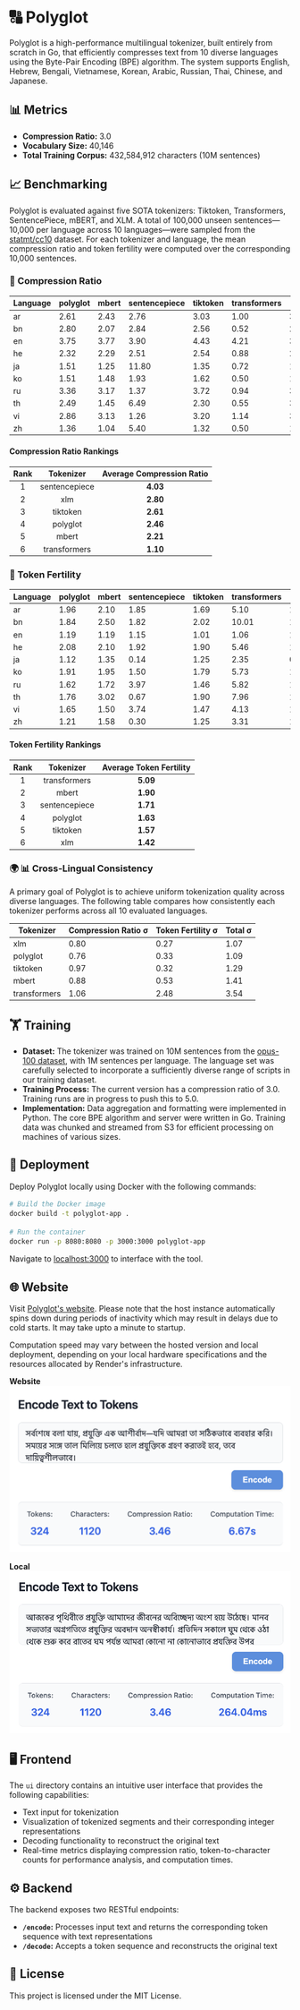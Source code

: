 # 🔠 Polyglot

Polyglot is a high-performance multilingual tokenizer, built entirely from scratch in Go, that efficiently compresses text from 10 diverse languages using the Byte-Pair Encoding (BPE) algorithm. The system supports English, Hebrew, Bengali, Vietnamese, Korean, Arabic, Russian, Thai, Chinese, and Japanese.

## 📊 Metrics

- **Compression Ratio:** 3.0
- **Vocabulary Size:** 40,146
- **Total Training Corpus:** 432,584,912 characters (10M sentences)

## 📈 Benchmarking

Polyglot is evaluated against five SOTA tokenizers: Tiktoken, Transformers, SentencePiece, mBERT, and XLM. A total of 100,000 unseen sentences—10,000 per language across 10 languages—were sampled from the [statmt/cc10](https://huggingface.co/datasets/statmt/cc100?p=1) dataset. For each tokenizer and language, the mean compression ratio and token fertility were computed over the corresponding 10,000 sentences.

### 🔄 Compression Ratio

| Language | polyglot | mbert  | sentencepiece | tiktoken | transformers | xlm  |
|----------|----------|--------|---------------|----------|--------------|------|
| ar       | 2.61     | 2.43   | 2.76          | 3.03     | 1.00         | 3.03 |
| bn       | 2.80     | 2.07   | 2.84          | 2.56     | 0.52         | 2.83 |
| en       | 3.75     | 3.77   | 3.90          | 4.43     | 4.21         | 3.77 |
| he       | 2.32     | 2.29   | 2.51          | 2.54     | 0.88         | 2.80 |
| ja       | 1.51     | 1.25   | 11.80         | 1.35     | 0.72         | 1.78 |
| ko       | 1.51     | 1.48   | 1.93          | 1.62     | 0.50         | 1.78 |
| ru       | 3.36     | 3.17   | 1.37          | 3.72     | 0.94         | 3.85 |
| th       | 2.49     | 1.45   | 6.49          | 2.30     | 0.55         | 3.22 |
| vi       | 2.86     | 3.13   | 1.26          | 3.20     | 1.14         | 3.42 |
| zh       | 1.36     | 1.04   | 5.40          | 1.32     | 0.50         | 1.51 |

#### Compression Ratio Rankings

| Rank |    Tokenizer   |  Average Compression Ratio  |
|:----:|:--------------:|:---------------------------:|
|  1   | sentencepiece  |          **4.03**           |
|  2   |      xlm       |          **2.80**           |
|  3   |    tiktoken    |          **2.61**           |
|  4   |    polyglot    |          **2.46**           |
|  5   |      mbert     |          **2.21**           |
|  6   |  transformers  |          **1.10**           |

### 🧩 Token Fertility

| Language | polyglot | mbert | sentencepiece | tiktoken | transformers | xlm  |
|----------|----------|--------|--------------|----------|--------------|------|
| ar       | 1.96     | 2.10  | 1.85          | 1.69     | 5.10         | 1.68 |
| bn       | 1.84     | 2.50  | 1.82          | 2.02     | 10.01        | 1.82 |
| en       | 1.19     | 1.19  | 1.15          | 1.01     | 1.06         | 1.19 |
| he       | 2.08     | 2.10  | 1.92          | 1.90     | 5.46         | 1.72 |
| ja       | 1.12     | 1.35  | 0.14          | 1.25     | 2.35         | 0.95 |
| ko       | 1.91     | 1.95  | 1.50          | 1.79     | 5.73         | 1.63 |
| ru       | 1.62     | 1.72  | 3.97          | 1.46     | 5.82         | 1.42 |
| th       | 1.76     | 3.02  | 0.67          | 1.90     | 7.96         | 1.36 |
| vi       | 1.65     | 1.50  | 3.74          | 1.47     | 4.13         | 1.37 |
| zh       | 1.21     | 1.58  | 0.30          | 1.25     | 3.31         | 1.09 |

#### Token Fertility Rankings

| Rank |    Tokenizer   |  Average Token Fertility   |
|:----:|:--------------:|:--------------------------:|
|  1   |  transformers  |          **5.09**          |
|  2   |      mbert     |          **1.90**          |
|  3   | sentencepiece  |          **1.71**          |
|  4   |    polyglot    |          **1.63**          |
|  5   |    tiktoken    |          **1.57**          |
|  6   |      xlm       |          **1.42**          |

### 🌍 📊 Cross-Lingual Consistency

A primary goal of Polyglot is to achieve uniform tokenization quality across diverse languages. The following table compares how consistently each tokenizer performs across all 10 evaluated languages.

| Tokenizer     | Compression Ratio σ    | Token Fertility σ    | Total σ                     |
|---------------|------------------------|----------------------|-----------------------------|
| xlm           | 0.80                   | 0.27                 | 1.07                        |
| polyglot      | 0.76                   | 0.33                 | 1.09                        |
| tiktoken      | 0.97                   | 0.32                 | 1.29                        |
| mbert         | 0.88                   | 0.53                 | 1.41                        |
| transformers  | 1.06                   | 2.48                 | 3.54                        |

## 🏋️ Training

- **Dataset:** The tokenizer was trained on 10M sentences from the [opus-100 dataset](https://huggingface.co/datasets/Helsinki-NLP/opus-100), with 1M sentences per language. The language set was carefully selected to incorporate a sufficiently diverse range of scripts in our training dataset.
- **Training Process:** The current version has a compression ratio of 3.0. Training runs are in progress to push this to 5.0.
- **Implementation:** Data aggregation and formatting were implemented in Python. The core BPE algorithm and server were written in Go. Training data was chunked and streamed from S3 for efficient processing on machines of various sizes.

## 🚀 Deployment

Deploy Polyglot locally using Docker with the following commands:

```bash
# Build the Docker image
docker build -t polyglot-app .

# Run the container
docker run -p 8080:8080 -p 3000:3000 polyglot-app
```

Navigate to [localhost:3000](http://localhost:3000/) to interface with the tool.

## 🌐 Website
Visit [Polyglot's website](https://polyglot-k6h6.onrender.com/). Please note that the host instance automatically spins down during periods of inactivity which may result in delays due to cold starts. It may take upto a minute to startup.

Computation speed may vary between the hosted version and local deployment, depending on your local hardware specifications and the resources allocated by Render's infrastructure.

**Website**
![**Website**](images/website.png)

**Local**
![**Local**](images/local.png)

## 🖥️ Frontend

The `ui` directory contains an intuitive user interface that provides the following capabilities:

- Text input for tokenization
- Visualization of tokenized segments and their corresponding integer representations
- Decoding functionality to reconstruct the original text
- Real-time metrics displaying compression ratio, token-to-character counts for performance analysis, and computation times.

## ⚙️ Backend

The backend exposes two RESTful endpoints:

- **`/encode`:** Processes input text and returns the corresponding token sequence with text representations
- **`/decode`:** Accepts a token sequence and reconstructs the original text

## 📄 License

This project is licensed under the MIT License.
